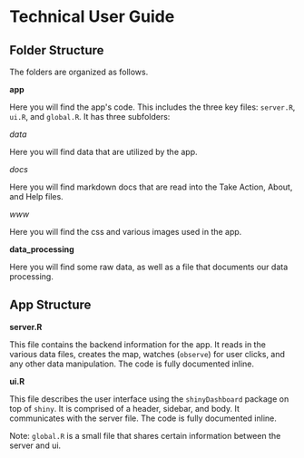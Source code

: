 # Technical User Guide

## Folder Structure

The folders are organized as follows.  

**app**  

Here you will find the app's code. This includes the three key files: `server.R`, `ui.R`, and `global.R`. It has three subfolders:  

*data*  

Here you will find data that are utilized by the app.   

*docs*  

Here you will find markdown docs that are read into the Take Action, About, and Help files.   

*www*  

Here you will find the css and various images used in the app.  

**data_processing**

Here you will find some raw data, as well as a file that documents our data processing.   

## App Structure

**server.R**  

This file contains the backend information for the app. It reads in the various data files, creates the map, watches (`observe`) for user clicks, and any other data manipulation. The code is fully documented inline.  

**ui.R**  

This file describes the user interface using the `shinyDashboard` package on top of `shiny`. It is comprised of a header, sidebar, and body. It communicates with the server file. The code is fully documented inline.  

Note: `global.R` is a small file that shares certain information between the server and ui.  


